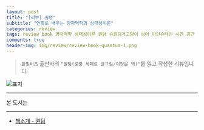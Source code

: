 ```yaml
---  
layout: post  
title: "[리뷰] 퀀텀"  
subtitle: "만화로 배우는 양자역학과 상대성이론"  
categories: review  
tags: review book 양자역학 상대성이론 퀀텀 슈뢰딩거고양이 보어 아인슈타인 시간 공간 물리학    
comments: true  
header-img: img/review/review-book-quantum-1.png
---  
```

  
> `한빛비즈` 출판사의 `"퀀텀(로랑 셰페르 글그림/이정은 역)"`를 읽고 작성한 리뷰입니다.  

![표지](https://theorydb.github.io/assets/img/review/review-book-quantum-1.png)  

---
본 도서는 

---

* [책소개 - 퀀텀](http://www.yes24.com/Product/Goods/89308633)

